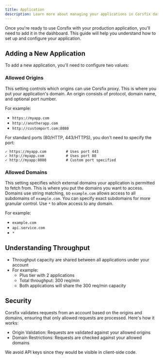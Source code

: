 ```yaml
---
title: Application
description: Learn more about managing your applications in Corsfix dashboard.
---
```


Once you're ready to use Corsfix with your production application, you'll need to add it in the dashboard. This guide will help you understand how to set up and configure your application.

## Adding a New Application

To add a new application, you'll need to configure two values:

### Allowed Origins

This setting controls which origins can use Corsfix proxy. This is where you put your application's domain.
An origin consists of protocol, domain name, and optional port number.

For example:

- `https://myapp.com`
- `http://anotherapp.com`
- `http://customport.com:8080`

For standard ports (80/HTTP, 443/HTTPS), you don't need to specify the port:

```text
✓ https://myapp.com         # Uses port 443
✓ http://myapp.com          # Uses port 80
✓ http://myapp:8080         # Custom port specified
```

### Allowed Domains

This setting specifies which external domains your application is permitted to fetch from. This is where you put the domains you want to access.
Domains use string matching, so `example.com` allows access to all subdomains of `example.com`. You can specify exact subdomains for more granular control. Use `*` to allow access to any domain.

For example:

- `example.com`
- `api.service.com`
- `*`

## Understanding Throughput

- Throughput capacity are shared between all applications under your account
- For example:
  - Plus tier with 2 applications
  - Total throughput: 300 req/min
  - Both applications will share the 300 req/min capacity

## Security

Corsfix validates requests from an account based on the origins and domains, ensuring that only allowed requests are processed. Here's how it works:

- Origin Validation: Requests are validated against your allowed origins
- Domain Restrictions: Requests are checked against your allowed domains

We avoid API keys since they would be visible in client-side code.
